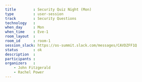 ```yaml
---
title        : Security Quiz Night (Mon)
type         : user-session
track        : Security Questions
technology   :
when_day     : Mon
when_time    : Eve-1
room_layout  :
room_id      : room-1
session_slack: https://os-summit.slack.com/messages/CAVDZFF1Q
status       : ok
description  :
participants :
organizers   :
    - John Fitzgerald
    - Rachel Power
---
```

